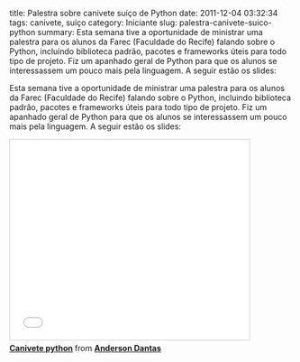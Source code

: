 title: Palestra sobre canivete suíço de Python
date: 2011-12-04 03:32:34
tags: canivete, suíço
category: Iniciante
slug: palestra-canivete-suico-python
summary: Esta semana tive a oportunidade de ministrar uma palestra para os alunos da Farec (Faculdade do Recife) falando sobre o Python, incluindo biblioteca padrão, pacotes e frameworks úteis para todo tipo de projeto. Fiz um apanhado geral de Python para que os alunos se interessassem um pouco mais pela linguagem. A seguir estão os slides:

Esta semana tive a oportunidade de ministrar uma palestra para os alunos da Farec (Faculdade do Recife) falando sobre o Python, incluindo biblioteca padrão, pacotes e frameworks úteis para todo tipo de projeto. Fiz um apanhado geral de Python para que os alunos se interessassem um pouco mais pela linguagem. A seguir estão os slides:<!--more-->

<iframe width="425" height="355" style="border: 1px solid #CCC; border-width: 1px; margin-bottom: 5px; max-width: 100%;" src="//www.slideshare.net/slideshow/embed_code/10451349" frameborder="0" marginwidth="0" marginheight="0" scrolling="no" allowfullscreen=""></iframe>
<div style="margin-bottom: 5px;"><strong> <a href="//pt.slideshare.net/berg_pe/canivete-python" title="Canivete python" target="_blank">Canivete python</a> </strong> from <strong><a href="//www.slideshare.net/berg_pe" target="_blank">Anderson Dantas</a></strong></div>
